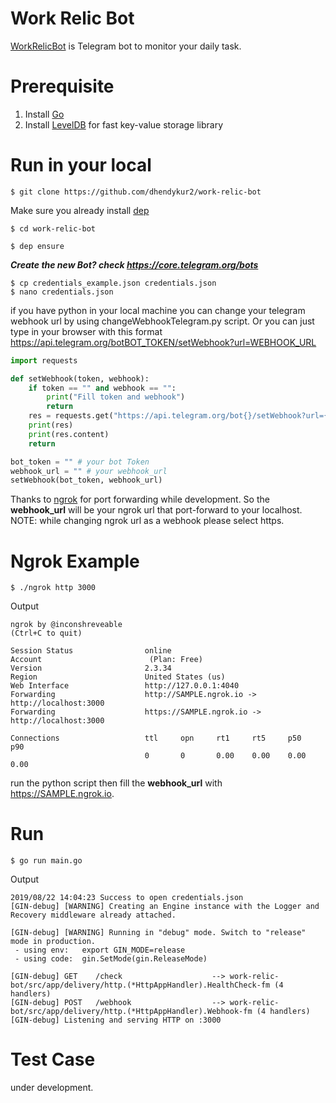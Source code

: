 # Work Relic Bot
[WorkRelicBot](https://t.me/WorkRelicBot) is Telegram bot to monitor your daily task.

# Prerequisite
1. Install [Go](https://golang.org/)
2. Install [LevelDB](https://github.com/google/leveldb) for fast key-value storage library

# Run in your local
```console
$ git clone https://github.com/dhendykur2/work-relic-bot
```
Make sure you already install [dep](https://github.com/golang/dep)

```console
$ cd work-relic-bot
```

```console
$ dep ensure
```

 ***Create the new Bot? check https://core.telegram.org/bots***

```console
$ cp credentials_example.json credentials.json
$ nano credentials.json
```

if you have python in your local machine you can change your telegram webhook url by using changeWebhookTelegram.py script. Or you can just type in your browser with this format https://api.telegram.org/botBOT_TOKEN/setWebhook?url=WEBHOOK_URL

```python
import requests

def setWebhook(token, webhook):
    if token == "" and webhook == "":
        print("Fill token and webhook")
        return
    res = requests.get("https://api.telegram.org/bot{}/setWebhook?url={}".format(token, url))
    print(res)
    print(res.content)
    return

bot_token = "" # your bot Token
webhook_url = "" # your webhook_url
setWebhook(bot_token, webhook_url)
```

Thanks to [ngrok](https://ngrok.com/) for port forwarding while development. So the **webhook_url** will be your ngrok url that port-forward to your localhost. NOTE: while changing ngrok url as a webhook please select https.

# Ngrok Example
```console
$ ./ngrok http 3000
```
Output
```console
ngrok by @inconshreveable                                                                                                                                        (Ctrl+C to quit)

Session Status                online
Account                        (Plan: Free)
Version                       2.3.34
Region                        United States (us)
Web Interface                 http://127.0.0.1:4040
Forwarding                    http://SAMPLE.ngrok.io -> http://localhost:3000
Forwarding                    https://SAMPLE.ngrok.io -> http://localhost:3000

Connections                   ttl     opn     rt1     rt5     p50     p90
                              0       0       0.00    0.00    0.00    0.00
```

run the python script then fill the **webhook_url** with https://SAMPLE.ngrok.io.

# Run
```console
$ go run main.go
```
Output
```console
2019/08/22 14:04:23 Success to open credentials.json
[GIN-debug] [WARNING] Creating an Engine instance with the Logger and Recovery middleware already attached.

[GIN-debug] [WARNING] Running in "debug" mode. Switch to "release" mode in production.
 - using env:	export GIN_MODE=release
 - using code:	gin.SetMode(gin.ReleaseMode)

[GIN-debug] GET    /check                    --> work-relic-bot/src/app/delivery/http.(*HttpAppHandler).HealthCheck-fm (4 handlers)
[GIN-debug] POST   /webhook                  --> work-relic-bot/src/app/delivery/http.(*HttpAppHandler).Webhook-fm (4 handlers)
[GIN-debug] Listening and serving HTTP on :3000
```
# Test Case
under development.


